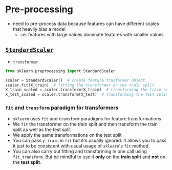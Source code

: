 # Pre-processing
- need to pre-process data because features can have different scales that heavily bias a model
	- i.e. features with large values dominate features with smaller values
## [`StandardScaler`](https://scikit-learn.org/stable/modules/generated/sklearn.preprocessing.StandardScaler.html)
- `transformer`
```python
from sklearn.preprocessing import StandardScaler

scaler = StandardScaler()  # create feature trasformer object
scaler.fit(X_train)  # fitting the transformer on the train split
X_train_scaled = scaler.transform(X_train)  # transforming the train split
X_test_scaled = scaler.transform(X_test)  # transforming the test split
```
### `fit` and `transform` paradigm for transformers
- `sklearn` uses `fit` and `transform` paradigms for feature transformations
- We `fit` the transformer on the train split and then transform the train split as well as the test split
- We apply the same transformations on the test split
- You can pass `y_train` in `fit` but it's usually ignored. It allows you to pass it just to be consistent with usual usage of `sklearn`'s `fit` method.   
- You can also carry out fitting and transforming in one call using `fit_transform`. But be mindful to use it **only** on the **train split** and **not** on the **test split**.